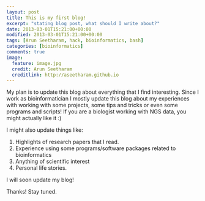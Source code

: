 ```yaml
---
layout: post
title: This is my first blog!
excerpt: "stating blog post, what should I write about?"
date: 2013-03-01T15:21:00+00:00
modified: 2013-03-01T15:21:00+00:00
tags: [Arun Seetharam, hack, bioinformatics, bash]
categories: [bioinformatics]
comments: true
image:
  feature: image.jpg
  credit: Arun Seetharam
  creditlink: http://aseetharam.github.io
---
```


My plan is to update this blog about everything that I find interesting. Since I work as bioinformatician I mostly update this blog about my experiences with working with some projects, some tips and tricks or even some programs and scripts! If you are a biologist working with NGS data, you might actually like it :)

I might also update things like:

1. Highlights of research papers that I read.
2. Experience using some programs/software packages related to bioinformatics
3. Anything of scientific interest
4. Personal life stories.

I will soon update my blog!

Thanks! Stay tuned.
